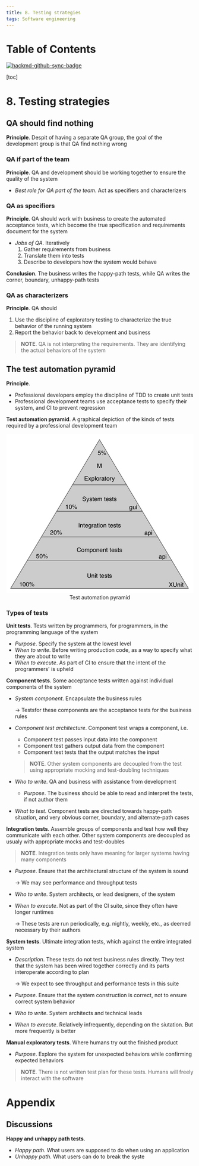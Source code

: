 ```yaml
---
title: 8. Testing strategies
tags: Software engineering
---
```


# Table of Contents

[![hackmd-github-sync-badge](https://hackmd.io/s_mqRilnQFi2QyxXaP0w1Q/badge)](https://hackmd.io/s_mqRilnQFi2QyxXaP0w1Q)

[toc]

# 8. Testing strategies
## QA should find nothing
**Principle**. Despit of having a separate QA group, the goal of the development group is that QA find nothing wrong

### QA if part of the team
**Principle**. QA and development should be working together to ensure the quality of the system
* *Best role for QA part of the team*. Act as specifiers and characterizers

### QA as specifiers
**Principle**. QA should work with business to create the automated acceptance tests, which become the true specification and requirements document for the system
* *Jobs of QA*. Iteratively 
    1. Gather requirements from business
    2. Translate them into tests
    3. Describe to developers how the system would behave

**Conclusion**. The business writes the happy-path tests, while QA writes the corner, boundary, unhappy-path tests

### QA as characterizers
**Principle**. QA should 
1. Use the discipline of exploratory testing to characterize the true behavior of the running system
2. Report the behavior back to development and business

>**NOTE**. QA is not interpreting the requirements. They are identifying the actual behaviors of the system

## The test automation pyramid
**Principle**.
* Professional developers employ the discipline of TDD to create unit tests
* Professional development teams use acceptance tests to specify their system, and CI to prevent regression

**Test automation pyramid**. A graphical depiction of the kinds of tests required by a professional development team

<div style="text-align:center">
    <img src="/media/vfM5AEF.png">
    <figcaption>Test automation pyramid</figcaption>
</div>

### Types of tests
**Unit tests**. Tests written by programmers, for programmers, in the programming language of the system
* *Purpose*. Specify the system at the lowest level
* *When to write*. Before writing production code, as a way to specify what they are about to write
* *When to execute*. As part of CI to ensure that the intent of the programmers' is upheld

**Component tests**. Some acceptance tests written against individual components of the system
* *System component*. Encapsulate the business rules
    
    $\to$ Testsfor these components are the acceptance tests for the business rules
* *Component test architecture*. Component test wraps a component, i.e.
    * Component test passes input data into the component
    * Component test gathers output data from the component
    * Component test tests that the output matches the input

    >**NOTE**. Other system components are decoupled from the test using appropriate mocking and test-doubling techniques

* *Who to write*. QA and business with assistance from development
    * *Purpose*. The business should be able to read and interpret the tests, if not author them
* *What to test*. Component tests are directed towards happy-path situation, and very obvious corner, boundary, and alternate-path cases

**Integration tests**. Assemble groups of components and test how well they communicate with each other. Other system components are decoupled as usualy with appropriate mocks and test-doubles

>**NOTE**. Integration tests only have meaning for larger systems having many components

* *Purpose*. Ensure that the architectural structure of the system is sound

    $\to$ We may see performance and throughput tests
* *Who to write*. System architects, or lead designers, of the system
* *When to execute*. Not as part of the CI suite, since they often have longer runtimes

    $\to$ These tests are run periodically, e.g. nightly, weekly, etc., as deemed necessary by their authors

**System tests**. Ultimate integration tests, which against the entire integrated system
* *Description*. These tests do not test business rules directly. They test that the system has been wired together correctly and its parts interoperate according to plan

    $\to$ We expect to see throughput and performance tests in this suite
* *Purpose*. Ensure that the system construction is correct, not to ensure correct system behavior
* *Who to write*. System architects and technical leads
* *When to execute*. Relatively infrequently, depending on the siutation. But more frequently is better

**Manual exploratory tests**. Where humans try out the finished product
* *Purpose*. Explore the system for unexpected behaviors while confirming expected behaviors

>**NOTE**. There is not written test plan for these tests. Humans will freely interact with the software

# Appendix
## Discussions
**Happy and unhappy path tests**.
* *Happy path*. What users are supposed to do when using an application
* *Unhappy path*. What users can do to break the syste